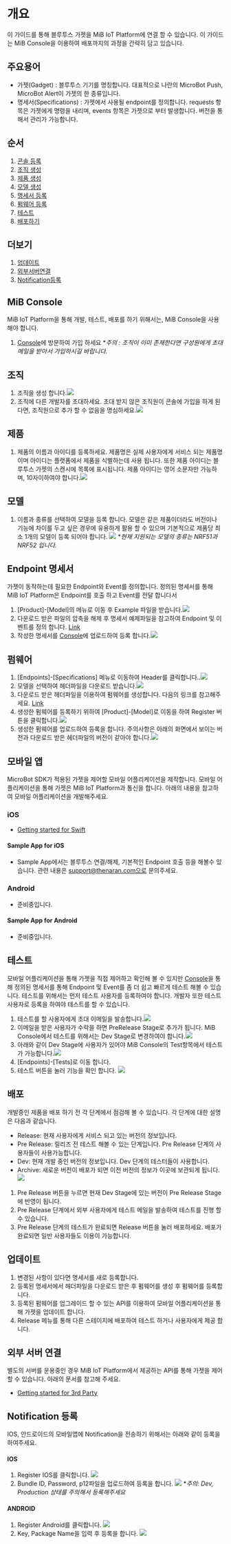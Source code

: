 
개요
====
이 가이드를 통해 블루투스 가젯을 MiB IoT Platform에 연결 할 수 있습니다. 이 가이드는 MiB Console을 이용하여 배포까지의 과정을 간략히 담고 있습니다.

## 주요용어
* 가젯(Gadget) : 블루투스 기기를 명칭합니다. 대표적으로 나란의 MicroBot Push, MicroBot Alert이 가젯의 한 종류입니다.
* 명세서(Specifications) : 가젯에서 사용될 endpoint를 정의합니다. requests 항목은 가젯에게 명령을 내리며, events 항목은 가젯으로 부터 발생합니다. 버전을 통해서 관리가 가능합니다.

## 순서
1. [콘솔 등록](#console)
1. [조직 생성](#organization)
1. [제품 생성](#product)
1. [모델 생성](#model)
1. [명세서 등록](#endpoint)
1. [펌웨어 등록](#firmware)
1. [테스트](#test)
1. [배포하기](#release)

## 더보기
1. [업데이트](#update)
1. [외부서버연결](#3rd)
1. [Notification등록](#noti)

## <a name="console"></a>MiB Console
MiB IoT Platform을 통해 개발, 테스트, 배포를 하기 위해서는, MiB Console을 사용해야 합니다.

1. [Console](https://console.mib.io)에 방문하여 가입 하세요
**주의 : 조직이 이미 존재한다면 구성원에게 초대메일을 받아서 가입하시길 바랍니다.*

## <a name="organization"></a>조직
1. 조직을 생성 합니다.![](../imgs/org_create.png)
1. 조직에 다른 개발자를 초대하세요. 초대 받지 않은 조직원이 콘솔에 가입을 하게 된다면, 조직원으로 추가 할 수 없음을 명심하세요.![](../imgs/organization_member.png)

## <a name="product"></a>제품
1. 제품의 이름과 아이디를 등록하세요. 제품명은 실제 사용자에게 서비스 되는 제품명이며 아이디는 플랫폼에서 제품을 식별하는데 사용 됩니다. 또한 제품 아이디는 블루투스 가젯의 스캔시에 목록에 표시됩니다. 제품 아이디는 영어 소문자만 가능하며, 10자이하여야 합니다.![](../imgs/prd_create.png)

## <a name="model"></a>모델
1. 이름과 종류를 선택하여 모델을 등록 합니다. 모델은 같은 제품이더라도 버전이나 기능에 차이를 두고 싶은 경우에 유용하게 활용 할 수 있으며 기본적으로 제품당 최소 1개의 모델이 등록 되어야 합니다. ![](../imgs/model_create.png)
	**현재 지원되는 모델의 종류는 NRF51과 NRF52 입니다.*

## <a name="endpoint"></a>Endpoint 명세서
가젯이 동작하는데 필요한 Endpoint와 Event를 정의합니다. 정의된 명세서를 통해 MiB IoT Platform은 Endpoint를 호출 하고 Event를 전달 합니다서

1. [Product]-[Model]의 메뉴로 이동 후 Example 파일을 받습니다.![](../imgs/example_download.png)
1. 다운로드 받은 파일의 압축을 해제 후 명세서 예제파일을 참고하여 Endpoint 및 이벤트를 정의 합니다. [Link](https://github.com/thenaran/document/blob/master/microbot-nrf/README.md#define-endpoints-or-events-on-microbotcloud)
1. 작성한 명세서를 [Console](https://console.mib.io)에 업로드하여 등록 합니다.![](../imgs/specifications_upload.png)

## <a name="firmware"></a>펌웨어
1. [Endpoints]-[Specifications] 메뉴로 이동하여 Header를 클릭합니다..![](../imgs/header_download.png)
1. 모델을 선택하여 헤더파일을 다운로드 받습니다.![](../imgs/header_download_select_model.png)
1. 다운로드 받은 헤더파일을 이용하여 펌웨어를 생성합니다. 다음의 링크를 참고해주세요. [Link](https://github.com/thenaran/document/blob/master/microbot-nrf/README.md)
1. 생성한 펌웨어를 등록하기 위하여 [Product]-[Model]로 이동을 하여 Register 버튼을 클릭합니다.![](../imgs/firmware_register.png)
1. 생성한 펌웨어를 업로드하여 등록을 합니다. 주의사항은 아래의 화면에서 보이는 버전과 다운로드 받은 헤더파일의 버전이 같아야 합니다.![](../imgs/firmware_register_detail.png)

## <a name="mobile"></a>모바일 앱
MicroBot SDK가 적용된 가젯을 제어할 모바일 어플리케이션을 제작합니다. 모바일 어플리케이션을 통해 가젯은 MiB IoT Platform과 통신을 합니다. 아래의 내용을 참고하여 모바일 어플리케이션을 개발해주세요.
### iOS
* [Getting started for Swift](https://github.com/thenaran/document/blob/master/microbot-swift/README.md)

#### Sample App for iOS
* Sample App에서는 블루투스 연결/해제, 기본적인 Endpoint 호출 등을 해볼수 있습니다. 관련 내용은 support@thenaran.com으로 문의주세요.

### Android
* 준비중입니다.

#### Sample App for Android
* 준비중입니다.

## <a name="test"></a>테스트
모바일 어플리케이션을 통해 가젯을 직접 제어하고 확인해 볼 수 있지만 [Console](https://console.mib.io)을 통해 정의된 명세서를 통해 Endpoint 및 Event를 좀 더 쉽고 빠르게 테스트 해볼 수 있습니다. 테스트를 위해서는 먼저 테스트 사용자를 등록하여야 합니다. 개발자 또한 테스트 사용자로 등록을 하여야 테스트를 할 수 있습니다.

1. 테스트를 할 사용자에게 초대 이메일을 발송합니다.![](../imgs/tester_invite.png)
1. 이메일을 받은 사용자가 수락을 하면 PreRelease Stage로 추가가 됩니다. MiB Console에서 테스트를 위해서는 Dev Stage로 변경하여야 합니다.![](../imgs/tester_pre_release_stage.png)
1. 아래와 같이 Dev Stage에 사용자가 있어야 MiB Console의 Test항목에서 테스트가 가능합니다.![](../imgs/tester_dev_stage.png)
1. [Endpoints]-[Tests]로 이동 합니다.
1. 테스트 버튼을 눌러 기능을 확인 합니다. ![](../imgs/test_gadget.png)

## <a name="release"></a>배포
개발중인 제품을 배포 하기 전 각 단계에서 점검해 볼 수 있습니다. 각 단계에 대한 설명은 다음과 같습니다.

* Release: 현재 사용자에게 서비스 되고 있는 버전의 정보입니다.
* Pre Release: 릴리즈 전 테스트 해볼 수 있는 단계입니다. Pre Release 단계의 사용자들이 사용가능합니다.
* Dev: 현재 개발 중인 버전의 정보입니다. Dev 단계의 테스터들이 사용합니다.
* Archive: 새로운 버전이 배포가 되면 이전 버전의 정보가 이곳에 보관되게 됩니다.
![](../imgs/release.png)

1. Pre Release 버튼을 누르면 현재 Dev Stage에 있는 버전이 Pre Release Stage에 반영이 됩니다.
1. Pre Release 단계에서 외부 사용자에게 테스트 메일을 발송하여 테스트를 진행 할 수 있습니다.
1. Pre Release 단계의 테스트가 완료되면 Release 버튼을 눌러 배포하세요. 배포가 완료되면 일반 사용자들도 이용이 가능합니다.

## <a name="update"></a>업데이트
1. 변경된 사항이 있다면 명세서를 새로 등록합니다.
1. 등록된 명세서에서 헤더파일을 다운로드 받은 후 펌웨어를 생성 후 펌웨어를 등록합니다.
1. 등록된 펌웨어를 업그레이드 할 수 있는 API를 이용하여 모바일 어플리케이션을 통해 가젯을 업데이트 합니다.
1. Release 메뉴를 통해 다른 스테이지에 배포하여 테스트 하거나 사용자에게 제공 합니다.

## <a name="3rd"></a>외부 서버 연결
별도의 서버를 운용중인 경우 MiB IoT Platform에서 제공하는 API를 통해 가젯을 제어할 수 있습니다. 아래의 문서를 참고해 주세요.

* [Getting started for 3rd Party](https://github.com/thenaran/document/blob/master/microbot-cloud/3rdapis.md)

## <a name="noti"></a>Notification 등록
IOS, 안드로이드의 모바일앱에 Notification을 전송하기 위해서는 아래와 같이 등록을 하여주세요.

#### IOS
1. Register IOS를 클릭합니다. ![](../imgs/notification_ios.png)
1. Bundle ID, Password, p12파일을 업로드하여 등록을 합니다. ![](../imgs/noti_ios.png)
**주의: Dev, Production 상태를 주의해서 등록해주세요*

#### ANDROID
1. Register Android를 클릭합니다. ![](../imgs/notification_android.png)
1. Key, Package Name을 입력 후 등록을 합니다. ![](../imgs/noti_android.png)
